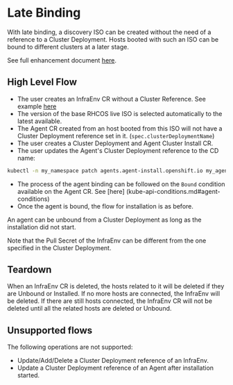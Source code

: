 # Late Binding

With late binding, a discovery ISO can be created without the need of a reference to a Cluster Deployment.
Hosts booted with such an ISO can be bound to different clusters at a later stage.

See full enhancement document [here](../enhancements/agent-late-binding.md).

## High Level Flow
- The user creates an InfraEnv CR without a Cluster Reference. See example [here](crds/infraEnvLateBinding.yaml)
- The version of the base RHCOS live ISO is selected automatically to the latest available.
- The Agent CR created from an host booted from this ISO will not have a Cluster Deployment reference set in it. (`spec.clusterDeploymentName`)
- The user creates a Cluster Deployment and Agent Cluster Install CR.
- The user updates the Agent's Cluster Deployment reference to the CD name:
```bash
kubectl -n my_namespace patch agents.agent-install.openshift.io my_agent -p '{"spec":{"clusterDeploymentName":{"name":"my_cd","namespace":"my_cd_ns"}}}' --type merge
```
- The process of the agent binding can be followed on the `Bound` condition available on the Agent CR. See [here]
(kube-api-conditions.md#agent-conditions)
- Once the agent is bound, the flow for installation is as before.

An agent can be unbound from a Cluster Deployment as long as the installation did not start.

Note that the Pull Secret of the InfraEnv can be different from the one specified in the Cluster Deployment.

## Teardown

When an InfraEnv CR is deleted, the hosts related to it will be deleted if they are Unbound or Installed.
If no more hosts are connected, the InfraEnv will be deleted.
If there are still hosts connected, the InfraEnv CR will not be deleted until all the related hosts are deleted or Unbound.

## Unsupported flows

The following operations are not supported:

- Update/Add/Delete a Cluster Deployment reference of an InfraEnv.
- Update a Cluster Deployment reference of an Agent after installation started.